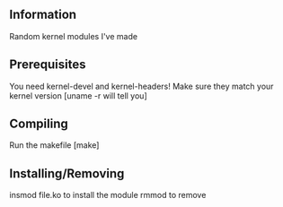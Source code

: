 ## Information
Random kernel modules I've made

## Prerequisites
You need kernel-devel and kernel-headers! Make sure they match your kernel version [uname -r will tell you]

## Compiling
Run the makefile [make]

## Installing/Removing
insmod file.ko to install the module
rmmod to remove
